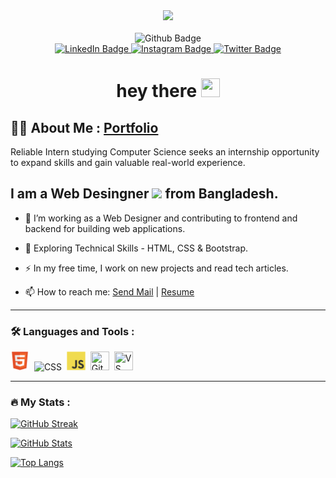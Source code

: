 <div id="header" align="center">
  <img src="https://media.giphy.com/media/M9gbBd9nbDrOTu1Mqx/giphy.gif" width="140"/>
  <br /><br />
  <img src="https://komarev.com/ghpvc/?username=Yeasin-Arafat-Shawon&style=flat-square&color=blue" alt="Github Badge"/>
  <div id="badges">
    <a href="">
      <img src="https://img.shields.io/badge/LinkedIn-blue?style=for-the-badge&logo=linkedin&logoColor=white" alt="LinkedIn Badge" />
    </a>
    <a href="">
      <img src="https://img.shields.io/badge/Instagram-blue?style=for-the-badge&logo=instagram&logoColor=white" alt="Instagram Badge" />
    </a>
    <a href="">
      <img src="https://img.shields.io/badge/Twitter-blue?style=for-the-badge&logo=twitter&logoColor=white" alt="Twitter Badge" />
    </a>
  </div>
  
  <h1>
    hey there
    <img src="https://media.giphy.com/media/hvRJCLFzcasrR4ia7z/giphy.gif" height="30px" width="30px"/>
  </h1>
</div>

## :man_technologist: About Me : <a href="">Portfolio</a>

Reliable Intern studying Computer Science seeks an internship opportunity to expand skills and gain valuable real-world experience.

<h2>I am a Web Desingner <img src="https://media.giphy.com/media/WUlplcMpOCEmTGBtBW/giphy.gif" width="30"> from Bangladesh.</h2>

- :telescope: I’m working as a Web Designer and contributing to frontend and backend for building web applications.

- :seedling: Exploring Technical Skills - HTML, CSS & Bootstrap.

- :zap: In my free time, I work on new projects and read tech articles.

- :mailbox: How to reach me: <a href="mailto:ethicalhackar.acc@gmail.com">Send Mail</a> | <a href="">Resume</a>

---

### :hammer_and_wrench: Languages and Tools :

<div>
  <img src="https://github.com/devicons/devicon/blob/master/icons/html5/html5-original.svg" title="HTML5" alt="HTML" width="30" height="30" />&nbsp;
  <img src="https://cdn.jsdelivr.net/gh/devicons/devicon/icons/css3/css3-original.svg"  title="CSS3" alt="CSS" width="30" height="30" />&nbsp;
  <img src="https://github.com/devicons/devicon/blob/master/icons/javascript/javascript-original.svg" title="JavaScript" alt="JavaScript" width="30" height="30" />&nbsp;
  <img src="https://cdn.jsdelivr.net/gh/devicons/devicon/icons/github/github-original.svg" title="Github" **alt="Github" width="30" height="30" />&nbsp;
  <img src="https://cdn.jsdelivr.net/gh/devicons/devicon/icons/vscode/vscode-original.svg" title="VS Code" **alt="VS Code" width="30" height="30" />&nbsp;
</div>

---

### :fire: My Stats :


[![GitHub Streak](http://github-readme-streak-stats.herokuapp.com?user=Yeasin-Arafat-Shawon&theme=dracula&hide_border=true&date_format=j%20M%5B%20Y%5D)](https://git.io/streak-stats)

[![GitHub Stats](https://github-readme-stats.vercel.app/api?username=Yeasin-Arafat-Shawon&show_icons=true&locale=en&theme=dracula&hide_border=true&)](https://git.io/streak-stats)

[![Top Langs](https://github-readme-stats.vercel.app/api/top-langs/?username=Yeasin-Arafat-Shawon&layout=compact&theme=dracula&hide_border=true&)](https://github.com/anuraghazra/github-readme-stats)
